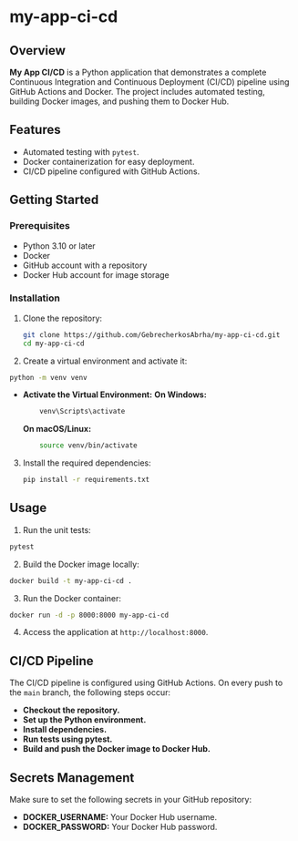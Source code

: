 # my-app-ci-cd

## Overview

**My App CI/CD** is a Python application that demonstrates a complete Continuous Integration and Continuous Deployment (CI/CD) pipeline using GitHub Actions and Docker. The project includes automated testing, building Docker images, and pushing them to Docker Hub.

## Features

- Automated testing with `pytest`.
- Docker containerization for easy deployment.
- CI/CD pipeline configured with GitHub Actions.

## Getting Started

### Prerequisites

- Python 3.10 or later
- Docker
- GitHub account with a repository
- Docker Hub account for image storage

### Installation

1.  Clone the repository:

    ```bash
    git clone https://github.com/GebrecherkosAbrha/my-app-ci-cd.git
    cd my-app-ci-cd
    ```

2.  Create a virtual environment and activate it:

```bash
python -m venv venv
```

- **Activate the Virtual Environment:**
  **On Windows:**

  ```bash
      venv\Scripts\activate
  ```

  **On macOS/Linux:**

  ```bash
      source venv/bin/activate
  ```

3.  Install the required dependencies:

    ```bash
    pip install -r requirements.txt
    ```

## Usage

1.  Run the unit tests:

```bash
pytest
```

2. Build the Docker image locally:

```bash
docker build -t my-app-ci-cd .
```

3. Run the Docker container:

```bash
docker run -d -p 8000:8000 my-app-ci-cd
```

4.  Access the application at `http://localhost:8000`.

## CI/CD Pipeline

The CI/CD pipeline is configured using GitHub Actions. On every push to the `main` branch, the following steps occur:

- **Checkout the repository.**
- **Set up the Python environment.**
- **Install dependencies.**
- **Run tests using pytest.**
- **Build and push the Docker image to Docker Hub.**

## Secrets Management

Make sure to set the following secrets in your GitHub repository:

- **DOCKER_USERNAME:** Your Docker Hub username.
- **DOCKER_PASSWORD:** Your Docker Hub password.
